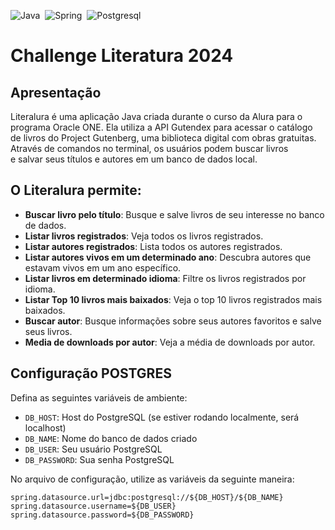![Java](https://img.shields.io/badge/java-%23ED8B00.svg?style=for-the-badge&logo=openjdk&logoColor=white)&nbsp;
![Spring](https://img.shields.io/badge/spring-%236DB33F.svg?style=for-the-badge&logo=spring&logoColor=white)&nbsp;
![Postgresql](https://img.shields.io/badge/PostgreSQL-316192?style=for-the-badge&logo=postgresql&logoColor=white)&nbsp;


# Challenge Literatura 2024

## Apresentação


Literalura é uma aplicação Java criada durante o curso da Alura para o programa Oracle ONE. Ela utiliza a API Gutendex para acessar o catálogo  
de livros do Project Gutenberg, uma biblioteca digital com obras gratuitas. Através de comandos no terminal, os usuários podem buscar livros  
e salvar seus títulos e autores em um banco de dados local.

## O Literalura permite:

* **Buscar livro pelo título**: Busque e salve livros de seu interesse no banco de dados.
* **Listar livros registrados**: Veja todos os livros registrados.
* **Listar autores registrados**: Lista todos os autores registrados.
* **Listar autores vivos em um determinado ano**: Descubra autores que estavam vivos em um ano específico.
* **Listar livros em determinado idioma**: Filtre os livros registrados por idioma.
* **Listar Top 10 livros mais baixados**: Veja o top 10 livros registrados mais baixados.
* **Buscar autor**: Busque informações sobre seus autores favoritos e salve seus livros.
* **Media de downloads por autor**: Veja a média de downloads por autor.

## Configuração POSTGRES

Defina as seguintes variáveis de ambiente:

* `DB_HOST`: Host do PostgreSQL (se estiver rodando localmente, será localhost)
* `DB_NAME`: Nome do banco de dados criado
* `DB_USER`: Seu usuário PostgreSQL
* `DB_PASSWORD`: Sua senha PostgreSQL

No arquivo de configuração, utilize as variáveis da seguinte maneira:

```
spring.datasource.url=jdbc:postgresql://${DB_HOST}/${DB_NAME}
spring.datasource.username=${DB_USER}
spring.datasource.password=${DB_PASSWORD}
```
